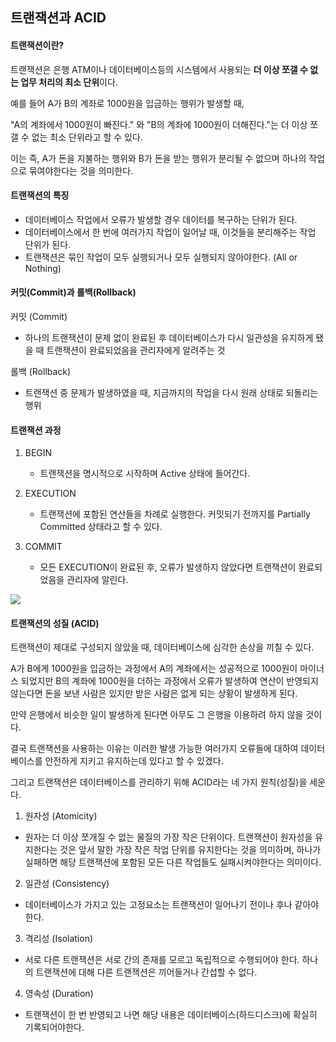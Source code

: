 ## 트랜잭션과 ACID



#### 트랜잭션이란?

트랜잭션은 은행 ATM이나 데이터베이스등의 시스템에서 사용되는 **더 이상 쪼갤 수 없는 업무 처리의 최소 단위**이다. 

예를 들어 A가 B의 계좌로 1000원을 입금하는 행위가 발생할 때, 

"A의 계좌에서 1000원이 빠진다." 와 "B의 계좌에 1000원이 더해진다."는 더 이상 쪼갤 수 없는 최소 단위라고 할 수 있다.



이는 즉, A가 돈을 지불하는 행위와 B가 돈을 받는 행위가 분리될 수 없으며 하나의 작업으로 묶여야한다는 것을 의미한다.



#### 트랜잭션의 특징

- 데이터베이스 작업에서 오류가 발생할 경우 데이터를 복구하는 단위가 된다.
- 데이터베이스에서 한 번에 여러가지 작업이 일어날 때, 이것들을 분리해주는 작업 단위가 된다.
- 트랜잭션은 묶인 작업이 모두 실행되거나 모두 실행되지 않아야한다. (All or Nothing)



#### 커밋(Commit)과 롤백(Rollback)

커밋 (Commit)

- 하나의 트랜잭션이 문제 없이 완료된 후 데이터베이스가 다시 일관성을 유지하게 됐을 때 트랜잭션이 완료되었음을 관리자에게 알려주는 것

롤백 (Rollback)

- 트랜잭션 중 문제가 발생하였을 때, 지금까지의 작업을 다시 원래 상태로 되돌리는 행위



#### 트랜잭션 과정

1. BEGIN 
   - 트랜잭션을 명시적으로 시작하며 Active 상태에 들어간다.

2. EXECUTION
   - 트랜잭션에 포함된 연산들을 차례로 실행한다. 커밋되기 전까지를 Partially Committed 상태라고 할 수 있다.

3. COMMIT

   - 모든 EXECUTION이 완료된 후, 오류가 발생하지 않았다면 트랜잭션이 완료되었음을 관리자에 알린다.

   

<img src="https://k.kakaocdn.net/dn/PDxus/btqB2uxivzk/ERRntkdAzfbibpUlXmtohK/img.png">



#### 트랜잭션의 성질 (ACID)

트랜잭션이 제대로 구성되지 않았을 때, 데이터베이스에 심각한 손상을 끼칠 수 있다.

A가 B에게 1000원을 입금하는 과정에서 A의 계좌에서는 성공적으로 1000원이 마이너스 되었지만 B의 계좌에 1000원을 더하는 과정에서 오류가 발생하여 연산이 반영되지 않는다면 돈을 보낸 사람은 있지만 받은 사람은 없게 되는 상황이 발생하게 된다.

만약 은행에서 비슷한 일이 발생하게 된다면 아무도 그 은행을 이용하려 하지 않을 것이다.



결국 트랜잭션을 사용하는 이유는 이러한 발생 가능한 여러가지 오류들에 대하여 데이터베이스를 안전하게 지키고 유지하는데 있다고 할 수 있겠다.

그리고 트랜잭션은 데이터베이스를 관리하기 위해 ACID라는 네 가지 원칙(성질)을 세운다.



1. 원자성 (Atomicity)

- 원자는 더 이상 쪼개질 수 없는 물질의 가장 작은 단위이다. 트랜잭션이 원자성을 유지한다는 것은 앞서 말한 가장 작은 작업 단위를 유지한다는 것을 의미하며, 하나가 실패하면 해당 트랜잭션에 포함된 모든 다른 작업들도 실패시켜야한다는 의미이다.

2. 일관성 (Consistency)

- 데이터베이스가 가지고 있는 고정요소는 트랜잭션이 일어나기 전이나 후나 같아야한다. 

3. 격리성 (Isolation)

- 서로 다른 트랜잭션은 서로 간의 존재를 모르고 독립적으로 수행되어야 한다. 하나의 트랜잭션에 대해 다른 트랜잭션은 끼어들거나 간섭할 수 없다.

4. 영속성 (Duration)

- 트랜잭션이 한 번 반영되고 나면 해당 내용은 데이터베이스(하드디스크)에 확실히 기록되어야한다.